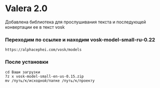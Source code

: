 # Valera 2.0

Добавлена библиотека для прослушивания текста и последующей конвертации ее в текст vosk
### Переходим по ссылке и находим vosk-model-small-ru-0.22
```
https://alphacephei.com/vosk/models
```
### После установки
```
cd Ваши загрузки
7z x vosk-model-small-en-us-0.15.zip
mv /путь/к/исходной/папке /путь/к/проекту
```
